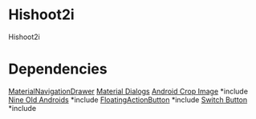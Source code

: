 # Hishoot2i
Hishoot2i


# Dependencies
[MaterialNavigationDrawer](https://github.com/neokree/MaterialNavigationDrawer)
[Material Dialogs](https://github.com/afollestad/material-dialogs)
[Android Crop Image](https://github.com/lvillani/android-cropimage) *include
[Nine Old Androids](https://github.com/JakeWharton/NineOldAndroids) *include
[FloatingActionButton](https://github.com/str4d/android-floating-action-button) *include
[Switch Button](https://github.com/ikewong/SwitchButton) *include
